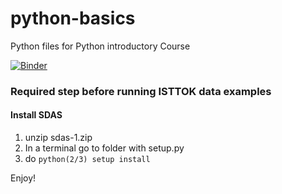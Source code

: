 # python-basics
Python files for Python introductory Course

[![Binder](https://mybinder.org/badge_logo.svg)](https://mybinder.org/v2/gh/bernardocarvalho/python-basics/HEAD)


### Required step before running ISTTOK data examples

#### Install SDAS

1. unzip sdas-1.zip
2. In a terminal go to folder with setup.py
3. do `python(2/3) setup install`

Enjoy!
